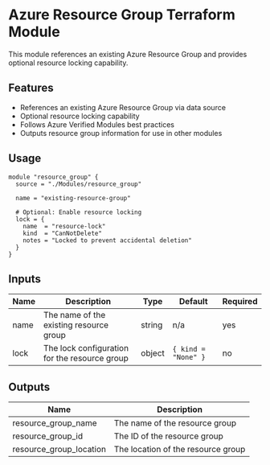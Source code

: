 # Azure Resource Group Terraform Module

This module references an existing Azure Resource Group and provides optional resource locking capability.

## Features

- References an existing Azure Resource Group via data source
- Optional resource locking capability
- Follows Azure Verified Modules best practices
- Outputs resource group information for use in other modules

## Usage

```hcl
module "resource_group" {
  source = "./Modules/resource_group"

  name = "existing-resource-group"
  
  # Optional: Enable resource locking
  lock = {
    name  = "resource-lock"
    kind  = "CanNotDelete"
    notes = "Locked to prevent accidental deletion"
  }
}
```

## Inputs

| Name | Description | Type | Default | Required |
|------|-------------|------|---------|----------|
| name | The name of the existing resource group | string | n/a | yes |
| lock | The lock configuration for the resource group | object | `{ kind = "None" }` | no |

## Outputs

| Name | Description |
|------|-------------|
| resource_group_name | The name of the resource group |
| resource_group_id | The ID of the resource group |
| resource_group_location | The location of the resource group |
